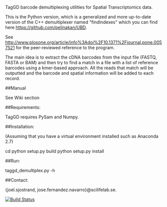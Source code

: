 TagGD barcode demultiplexing utilities for Spatial Transcriptomics data.

This is the Python version, which is a generalized and more
up-to-date version of the C++ demultiplexer named "findIndexes"
which you can find here https://github.com/pelinakan/UBD.

See http://www.plosone.org/article/info%3Adoi%2F10.1371%2Fjournal.pone.0057521
for the peer-reviewed reference to the program.

The main idea is to extract the cDNA barcodes
from the input file (FASTQ, FASTA or BAM) and then
try to find a match in a file with a list
of reference barcodes using a kmer-based approach.
All the reads that match will be outputted and the barcode
and spatial information will be added to each record.

##Manual

See Wiki section

##Requirements:

TagGD requires PySam and Numpy.

##Installation:

(Assuming that you have a virtual environment
installed such as Anaconda 2.7)

cd <taggd demultiplexer root>
python setup.py build
python setup.py install

##Run:

taggd_demultiplex.py -h


##Contact: 

{joel.sjostrand, jose.fernandez.navarro}@scilifelab.se.


[![Build Status](https://travis-ci.org/JoelSjostrand/taggd.svg?branch=master)](https://travis-ci.org/JoelSjostrand/taggd)
